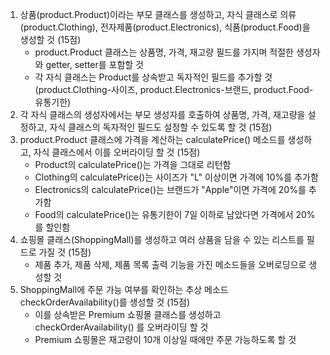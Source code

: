 1. 상품(product.Product)이라는 부모 클래스를 생성하고, 자식 클래스로 의류(product.Clothing), 전자제품(product.Electronics), 식품(product.Food)을 생성할 것 (15점)
    - product.Product 클래스는 상품명, 가격, 재고량 필드를 가지며 적절한 생성자와 getter, setter를 포함할 것
    - 각 자식 클래스는 Product를 상속받고 독자적인 필드를 추가할 것 (product.Clothing-사이즈, product.Electronics-브랜드, product.Food-유통기한)
2. 각 자식 클래스의 생성자에서는 부모 생성자를 호출하여 상품명, 가격, 재고량을 설정하고, 자식 클래스의 독자적인 필드도 설정할 수 있도록 할 것 (15점)
3. product.Product 클래스에 가격을 계산하는 calculatePrice() 메소드를 생성하고, 자식 클래스에서 이를 오버라이딩 할 것 (15점)
    - Product의 calculatePrice()는 가격을 그대로 리턴함
    - Clothing의 calculatePrice()는 사이즈가 "L" 이상이면 가격에 10%를 추가함
    - Electronics의 calculatePrice()는 브랜드가 "Apple"이면 가격에 20%를 추가함
    - Food의 calculatePrice()는 유통기한이 7일 이하로 남았다면 가격에서 20%를 할인함
4. 쇼핑몰 클래스(ShoppingMall)를 생성하고 여러 상품을 담을 수 있는 리스트를 필드로 가질 것 (15점)
    - 제품 추가, 제품 삭제, 제품 목록 출력 기능을 가진 메소드들을 오버로딩으로 생성할 것
5. ShoppingMall에 주문 가능 여부를 확인하는 추상 메소드 checkOrderAvailability()를 생성할 것 (15점)
    - 이를 상속받은 Premium 쇼핑몰 클래스를 생성하고 checkOrderAvailability() 를 오버라이딩 할 것
    - Premium 쇼핑몰은 재고량이 10개 이상일 때에만 주문 가능하도록 할 것
